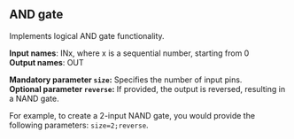 ## AND gate

Implements logical AND gate functionality.

**Input names**: INx, where x is a sequential number, starting from 0  
**Output names**: OUT

**Mandatory parameter `size`:** Specifies the number of input pins.  
**Optional parameter `reverse`:** If provided, the output is reversed, resulting in a NAND gate.

For example, to create a 2-input NAND gate, you would provide the following parameters: `size=2;reverse`.
